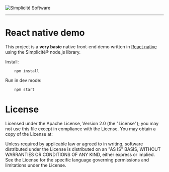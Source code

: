 ![Simplicit&eacute; Software](https://www.simplicite.io/resources/logos/logo250.png)
***

React native demo
=================

This project is a **very basic** native front-end demo written in [React native](https://facebook.github.io/react-native/) using the Simplicit&eacute;&reg; node.js library.

Install:

        npm install

Run in dev mode:

        npm start

License
=======

Licensed under the Apache License, Version 2.0 (the "License");
you may not use this file except in compliance with the License.
You may obtain a copy of the License at:

[](http://www.apache.org/licenses/LICENSE-2.0)

Unless required by applicable law or agreed to in writing, software
distributed under the License is distributed on an "AS IS" BASIS,
WITHOUT WARRANTIES OR CONDITIONS OF ANY KIND, either express or implied.
See the License for the specific language governing permissions and
limitations under the License.

